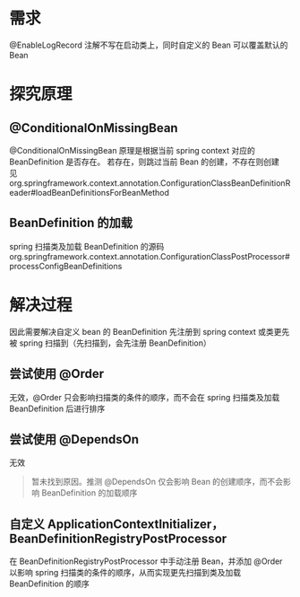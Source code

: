 # 需求

@EnableLogRecord 注解不写在启动类上，同时自定义的 Bean 可以覆盖默认的 Bean

# 探究原理

## @ConditionalOnMissingBean

@ConditionalOnMissingBean 原理是根据当前 spring context 对应的 BeanDefinition 是否存在。
若存在，则跳过当前 Bean 的创建，不存在则创建  
见 org.springframework.context.annotation.ConfigurationClassBeanDefinitionReader#loadBeanDefinitionsForBeanMethod

## BeanDefinition 的加载

spring 扫描类及加载 BeanDefinition 的源码  
org.springframework.context.annotation.ConfigurationClassPostProcessor#processConfigBeanDefinitions

# 解决过程

因此需要解决自定义 bean 的 BeanDefinition 先注册到 spring context 或类更先被 spring 扫描到（先扫描到，会先注册
BeanDefinition）

## 尝试使用 @Order

无效，@Order 只会影响扫描类的条件的顺序，而不会在 spring 扫描类及加载 BeanDefinition 后进行排序

## 尝试使用 @DependsOn

无效

> 暂未找到原因。推测 @DependsOn 仅会影响 Bean 的创建顺序，而不会影响 BeanDefinition 的加载顺序

## 自定义 ApplicationContextInitializer，BeanDefinitionRegistryPostProcessor

在 BeanDefinitionRegistryPostProcessor 中手动注册 Bean，并添加 @Order 以影响 spring 扫描类的条件的顺序，从而实现更先扫描到类及加载
BeanDefinition 的顺序
